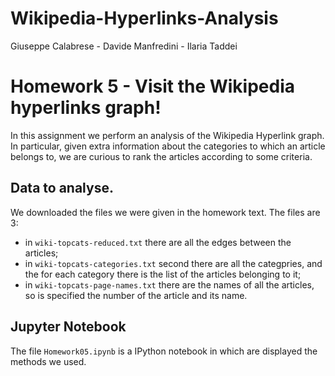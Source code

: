 # Wikipedia-Hyperlinks-Analysis
Giuseppe Calabrese - Davide Manfredini - Ilaria Taddei

# Homework 5 - Visit the Wikipedia hyperlinks graph!
In this assignment we perform an analysis of the Wikipedia Hyperlink graph. In particular, given extra information about the
categories to which an article belongs to, we are curious to rank the articles according to some criteria.

## Data to analyse.
We downloaded the files we were given in the homework text. The files are 3:
 - in `wiki-topcats-reduced.txt` there are all the edges between the articles;
 - in `wiki-topcats-categories.txt` second there are all the categpries, and the for each category there is the list of the articles belonging to it;
 - in `wiki-topcats-page-names.txt` there are the names of all the articles, so is specified the number of the article and its name.
 
## Jupyter Notebook
The file `Homework05.ipynb` is a IPython notebook in which are displayed the methods we used.
